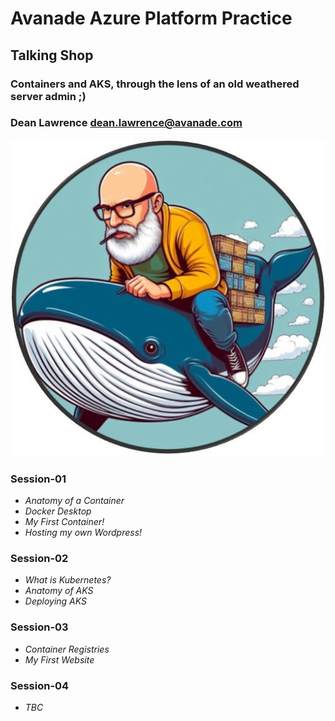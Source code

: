 # **Avanade Azure Platform Practice**
## Talking Shop
### Containers and AKS, through the lens of an old weathered server admin ;)
### Dean Lawrence dean.lawrence@avanade.com

![Alt text](https://github.com/deanl1982/Avanade-Containers-AKS-Series/blob/main/_Misc/docker.jpg)

### Session-01

- *Anatomy of a Container*
- *Docker Desktop*
- *My First Container!*
- *Hosting my own Wordpress!*

### Session-02

- *What is Kubernetes?*
- *Anatomy of AKS*
- *Deploying AKS*

### Session-03

- *Container Registries*
- *My First Website*

### Session-04

- *TBC*
